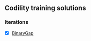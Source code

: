 ## Codility training solutions

### Iterations
- [x] [BinaryGap](https://github.com/khandz/til/blob/master/codility_training_solutions/binary_gap.md)
